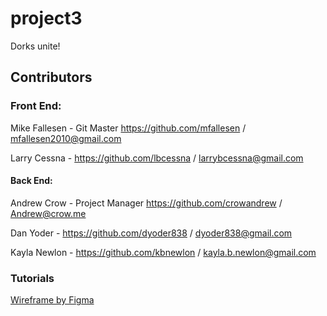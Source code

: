 # project3

Dorks unite!



## **Contributors**

### **Front End:**

Mike Fallesen - Git Master https://github.com/mfallesen / mfallesen2010@gmail.com

Larry Cessna - https://github.com/lbcessna / larrybcessna@gmail.com

#### **Back End:**

Andrew Crow - Project Manager https://github.com/crowandrew / Andrew@crow.me

Dan Yoder - https://github.com/dyoder838 / dyoder838@gmail.com

Kayla Newlon - https://github.com/kbnewlon / kayla.b.newlon@gmail.com

### **Tutorials**

[Wireframe by Figma](https://www.figma.com/file/O7fe1y0SaEDsxI3PeEu51H/Untitled?node-id=0%3A1)